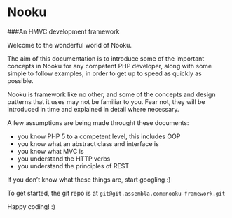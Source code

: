 # Nooku

###An HMVC development framework

Welcome to the wonderful world of Nooku.

The aim of this documentation is to introduce some of the important concepts in Nooku for any competent PHP developer, along with some simple to follow examples, in order to get up to speed as quickly as possible.

Nooku is framework like no other, and some of the concepts and design patterns that it uses may not be familiar to you. Fear not, they will be introduced in time and explained in detail where necessary.

A few assumptions are being made throught these documents:

* you know PHP 5 to a competent level, this includes OOP
* you know what an abstract class and interface is
* you know what MVC is
* you understand the HTTP verbs
* you understand the principles of REST

If you don’t know what these things are, start googling :)

To get started, the git repo is at `git@git.assembla.com:nooku-framework.git`

Happy coding! :)